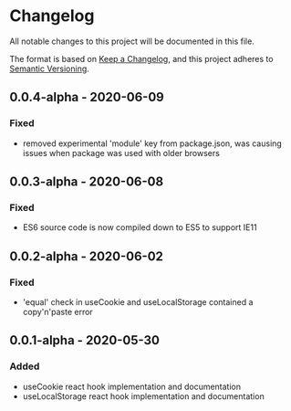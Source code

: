 # Changelog
All notable changes to this project will be documented in this file.

The format is based on [Keep a Changelog](https://keepachangelog.com/en/1.0.0/),
and this project adheres to [Semantic Versioning](https://semver.org/spec/v2.0.0.html).

## 0.0.4-alpha - 2020-06-09
### Fixed
- removed experimental 'module' key from package.json, was causing issues when package was used with older browsers

## 0.0.3-alpha - 2020-06-08
### Fixed
- ES6 source code is now compiled down to ES5 to support IE11

## 0.0.2-alpha - 2020-06-02
### Fixed
- 'equal' check in useCookie and useLocalStorage contained a copy'n'paste error

## 0.0.1-alpha - 2020-05-30
### Added
- useCookie react hook implementation and documentation
- useLocalStorage react hook implementation and documentation
